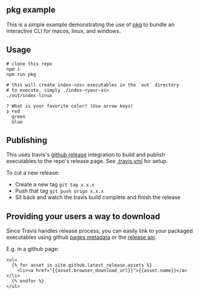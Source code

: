 pkg example
---

This is a simple example demonstrating the use of [pkg](https://github.com/NickTomlin/pkg-example/releases/download/latest/index-macos) to bundle an interactive CLI for macos, linux, and windows.

Usage
---

```
# clone this repo
npm i
npm run pkg

# this will create index-<os> executables in the `out` directory
# to execute, simply ./index-<your-os>
./out/index-linux 

? What is your favorite color? (Use arrow keys)
❯ red
  green
  blue

```

Publishing
---

This uses travis's [github release](https://docs.travis-ci.com/user/deployment/releases/) integration to build and publish executables to the repo's release page. See [.travis.yml](.travis.yml) for setup.

To cut a new release:

- Create a new tag `git tag x.x.x`
- Push that tag `git push orign x.x.x`
- Sit back and watch the travis build complete and finish the release

Providing your users a way to download
---

Since Travis handles release process, you can easily link to your packaged executables using github [pages metadata](https://github.com/blog/1996-releases-metadata-for-github-pages) or the [release api](https://developer.github.com/v3/repos/releases/#list-releases-for-a-repository).

E.g. in a github page:

```liquid
<ul>
  {% for asset in site.github.latest_release.assets %}
    <li><a href="{{asset.browser_download_url}}">{{asset.name}}</a></li>
  {% endfor %}
</ul>
```
